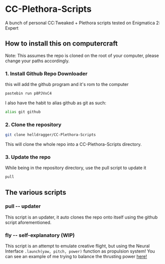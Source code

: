 # CC-Plethora-Scripts

A bunch of personal CC:Tweaked + Plethora scripts tested on Enigmatica 2: Expert

## How to install this on computercraft

Note: This assumes the repo is cloned on the root of your computer, please change your paths accordingly.

### 1. Install Github Repo Downloader

this will add the github program and it's rom to the computer

```sh
pastebin run p8PJVxC4
```

I also have the habit to alias github as git as such:

```sh
alias git github
```

### 2. Clone the repository

```sh
git clone helldragger/CC-Plethora-Scripts
```

This will clone the whole repo into a CC-Plethora-Scripts directory.

### 3. Update the repo

While being in the repository directory, use the pull script to update it

```sh
pull
```

## The various scripts

### pull -- updater

This script is an updater, it auto clones the repo onto itself using the github script aforementioned.

### fly -- self-explanatory (WIP)

This script is an attempt to emulate creative flight, but using the Neural Interface ```.launch(yaw, pitch, power)``` function as propulsion system!
You can see an example of me trying to balance the thrusting power [here!](https://www.youtube.com/watch?v=yfzn9IO32pM&lc=z231tliztsbbcnoys04t1aokg4vtpt0nkz3c4uxpojgbbk0h00410)
